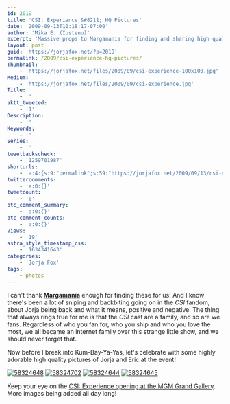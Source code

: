 ```yaml
---
id: 2019
title: 'CSI: Experience &#8211; HQ Pictures'
date: '2009-09-13T10:18:17-07:00'
author: 'Mika E. (Ipstenu)'
excerpt: 'Massive props to Margamania for finding and sharing high quality pictures of Jorja and Eric at the CSI: Experience event.'
layout: post
guid: 'https://jorjafox.net/?p=2019'
permalink: /2009/csi-experience-hq-pictures/
Thumbnail:
    - 'https://jorjafox.net/files/2009/09/csi-experience-100x100.jpg'
Medium:
    - 'https://jorjafox.net/files/2009/09/csi-experience.jpg'
Title:
    - ''
aktt_tweeted:
    - '1'
Description:
    - ''
Keywords:
    - ''
Series:
    - ''
tweetbackscheck:
    - '1259701987'
shorturls:
    - 'a:4:{s:9:"permalink";s:59:"https://jorjafox.net/2009/09/13/csi-experience-hq-pictures/";s:7:"tinyurl";s:26:"http://tinyurl.com/yj5dhgl";s:4:"isgd";s:18:"http://is.gd/53820";s:5:"bitly";s:19:"http://bit.ly/8ozoC";}'
twittercomments:
    - 'a:0:{}'
tweetcount:
    - '0'
btc_comment_summary:
    - 'a:0:{}'
btc_comment_counts:
    - 'a:0:{}'
Views:
    - '19'
astra_style_timestamp_css:
    - '1634341643'
categories:
    - 'Jorja Fox'
tags:
    - photos
---
```


I can't thank <strong><a href="http://www.margamania.net/">Margamania</a></strong> enough for finding these for us!  And I know there's been a lot of sniping and backbiting going on in the <em>CSI</em> fandom, about Jorja being back and what it means, positive and negative.  The thing that always rings true for me is that the <em>CSI</em> cast are a family, and so are we fans.  Regardless of who you fan for, who you ship and who you love the most, we all became an internet family over this strange little show, and we should never forget that.

Now before I break into Kum-Bay-Ya-Yas, let's celebrate with some highly adorable high quality pictures of Jorja and Eric at the event! 

<a href="https://jorjafox.net/gallery/pub/csi/20090912-csilv/mgmgrand01.jpg"><img class="ZenphotoPress_thumb " alt="58324648" title="58324648" src="https://jorjafox.net/gallery/cache/pub/csi/20090912-csilv/mgmgrand01_200_cw200_ch200_thumb.jpg"  /></a> <a href="https://jorjafox.net/gallery/pub/csi/20090912-csilv/mgmgrand02.jpg"><img class="ZenphotoPress_thumb " alt="58324702" title="58324702" src="https://jorjafox.net/gallery/cache/pub/csi/20090912-csilv/mgmgrand02_200_cw200_ch200_thumb.jpg"  /></a> <a href="https://jorjafox.net/gallery/pub/csi/20090912-csilv/mgmgrand03.jpg"><img class="ZenphotoPress_thumb " alt="58324644" title="58324644" src="https://jorjafox.net/gallery/cache/pub/csi/20090912-csilv/mgmgrand03_200_cw200_ch200_thumb.jpg"  /></a> <a href="https://jorjafox.net/gallery/pub/csi/20090912-csilv/mgmgrand04.jpg"><img class="ZenphotoPress_thumb " alt="58324645" title="58324645" src="https://jorjafox.net/gallery/cache/pub/csi/20090912-csilv/mgmgrand04_200_cw200_ch200_thumb.jpg"  /></a>

Keep your eye on the <a href="https://jorjafox.net/gallery/pub/csi/20090912-csilv/">CSI: Experience opening at the MGM Grand Gallery</a>.  More images being added all day long!